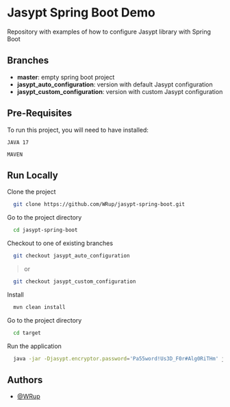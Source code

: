 
# Jasypt Spring Boot Demo

Repository with examples of how to configure Jasypt library with Spring Boot

## Branches

* **master**: empty spring boot project
* **jasypt_auto_configuration**: version with default Jasypt configuration
* **jasypt_custom_configuration**: version with custom Jasypt configuration

## Pre-Requisites

To run this project, you will need to have installed:

`JAVA 17`

`MAVEN`

## Run Locally

Clone the project

```bash
  git clone https://github.com/WRup/jasypt-spring-boot.git
```

Go to the project directory

```bash
  cd jasypt-spring-boot
```

Checkout to one of existing branches

```bash
  git checkout jasypt_auto_configuration
```

> or

```bash
  git checkout jasypt_custom_configuration
```

Install

```bash
  mvn clean install
```

Go to the project directory

```bash
  cd target
```

Run the application

```bash
  java -jar -Djasypt.encryptor.password='Pa55word!Us3D_F0r#Alg0RiTHm' jasypt-demo-0.0.1-SNAPSHOT.jar
```

## Authors

* [@WRup](https://www.github.com/WRup)
